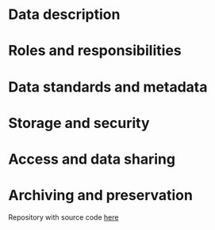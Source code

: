 # Data description

# Roles and responsibilities

# Data standards and metadata

# Storage and security

# Access and data sharing

# Archiving and preservation

Repository with source code [here](https://github.com/clarallebot/GRAD521_DMPtemplate)
